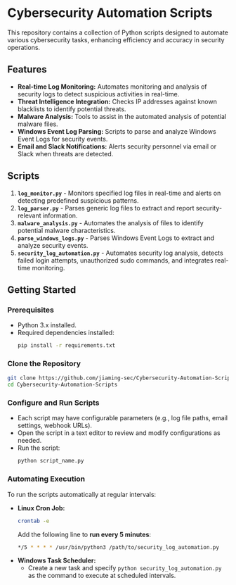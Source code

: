 # Cybersecurity Automation Scripts

This repository contains a collection of Python scripts designed to automate various cybersecurity tasks, enhancing efficiency and accuracy in security operations.

## Features

- **Real-time Log Monitoring:** Automates monitoring and analysis of security logs to detect suspicious activities in real-time.
- **Threat Intelligence Integration:** Checks IP addresses against known blacklists to identify potential threats.
- **Malware Analysis:** Tools to assist in the automated analysis of potential malware files.
- **Windows Event Log Parsing:** Scripts to parse and analyze Windows Event Logs for security events.
- **Email and Slack Notifications:** Alerts security personnel via email or Slack when threats are detected.

## Scripts

1. **`log_monitor.py`** - Monitors specified log files in real-time and alerts on detecting predefined suspicious patterns.
2. **`log_parser.py`** - Parses generic log files to extract and report security-relevant information.
3. **`malware_analysis.py`** - Automates the analysis of files to identify potential malware characteristics.
4. **`parse_windows_logs.py`** - Parses Windows Event Logs to extract and analyze security events.
5. **`security_log_automation.py`** - Automates security log analysis, detects failed login attempts, unauthorized sudo commands, and integrates real-time monitoring.

## Getting Started

### Prerequisites

- Python 3.x installed.
- Required dependencies installed:
  ```bash
  pip install -r requirements.txt
  ```
### Clone the Repository
```bash
git clone https://github.com/jiaming-sec/Cybersecurity-Automation-Scripts.git
cd Cybersecurity-Automation-Scripts
```
### Configure and Run Scripts
- Each script may have configurable parameters (e.g., log file paths, email settings, webhook URLs).
- Open the script in a text editor to review and modify configurations as needed.
- Run the script:
  ```bash
  python script_name.py
  ```

### Automating Execution
To run the scripts automatically at regular intervals:
- **Linux Cron Job:**
  ```bash
  crontab -e
  ```
  Add the following line to **run every 5 minutes**:
  ```bash
  */5 * * * * /usr/bin/python3 /path/to/security_log_automation.py
  ```
- **Windows Task Scheduler:**
  - Create a new task and specify `python security_log_automation.py` as the command to execute at scheduled intervals.
